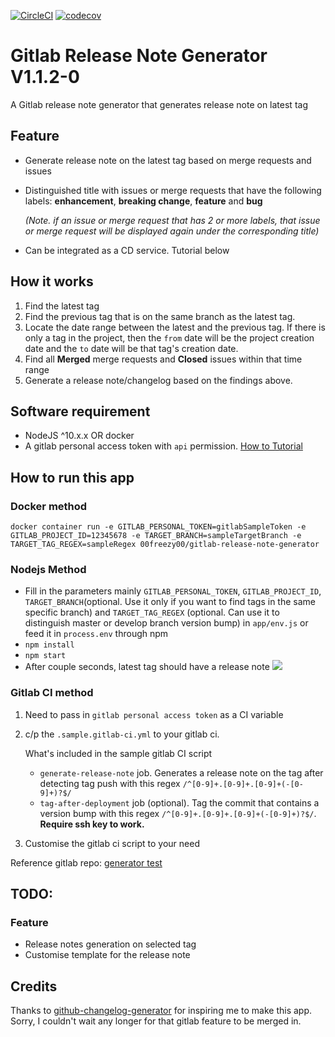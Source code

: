 [![CircleCI](https://circleci.com/gh/jk1z/gitlab-release-note-generator/tree/master.svg?style=svg)](https://circleci.com/gh/jk1z/gitlab-release-note-generator/tree/master)
[![codecov](https://codecov.io/gh/jk1z/gitlab-release-note-generator/branch/master/graph/badge.svg)](https://codecov.io/gh/jk1z/gitlab-release-note-generator)

# Gitlab Release Note Generator V1.1.2-0
A Gitlab release note generator that generates release note on latest tag

## Feature
-  Generate release note on the latest tag based on merge requests and issues
-  Distinguished title with issues or merge requests that have the following labels: **enhancement**, **breaking change**, **feature** and **bug**
   
   *(Note. if an issue or merge request that has 2 or more labels, that issue or merge request will be displayed again under the corresponding title)*
   
-  Can be integrated as a CD service. Tutorial below


## How it works
1. Find the latest tag
2. Find the previous tag that is on the same branch as the latest tag.
3. Locate the date range between the latest and the previous tag. If there is only a tag in the project, then the `from` date will be the project creation date and the `to` date will be that tag's creation date.
4. Find all **Merged** merge requests and **Closed** issues within that time range
5. Generate a release note/changelog based on the findings above.

## Software requirement
- NodeJS ^10.x.x OR docker
- A gitlab personal access token with `api` permission. [How to Tutorial](https://docs.gitlab.com/ee/user/profile/personal_access_tokens.html)

## How to run this app

### Docker method

```shell
docker container run -e GITLAB_PERSONAL_TOKEN=gitlabSampleToken -e GITLAB_PROJECT_ID=12345678 -e TARGET_BRANCH=sampleTargetBranch -e TARGET_TAG_REGEX=sampleRegex 00freezy00/gitlab-release-note-generator
```

### Nodejs Method
- Fill in the parameters mainly `GITLAB_PERSONAL_TOKEN`, `GITLAB_PROJECT_ID`, `TARGET_BRANCH`(optional. Use it only if you want to find tags in the same specific branch) and `TARGET_TAG_REGEX` (optional. Can use it to distinguish master or develop branch version bump) in `app/env.js` or feed it in `process.env` through npm
- `npm install`
- `npm start`
- After couple seconds, latest tag should have a release note
![](https://dl3.pushbulletusercontent.com/HIav5xaHjcerMtkHT3myQLnl5C9g1UP3/Screen%20Shot%202019-06-01%20at%204.27.18%20pm.png)

### Gitlab CI method
1. Need to pass in `gitlab personal access token` as a CI variable
2. c/p the `.sample.gitlab-ci.yml` to your gitlab ci.
   
   What's included in the sample gitlab CI script
   
   - `generate-release-note` job. Generates a release note on the tag after detecting tag push with this regex `/^[0-9]+.[0-9]+.[0-9]+(-[0-9]+)?$/`
   - `tag-after-deployment` job (optional). Tag the commit that contains a version bump with this regex `/^[0-9]+.[0-9]+.[0-9]+(-[0-9]+)?$/`. **Require ssh key to work.**
3. Customise the gitlab ci script to your need

Reference gitlab repo: [generator test](https://gitlab.com/jackzhang/generator-test)


## TODO:
### Feature
- Release notes generation on selected tag
- Customise template for the release note

## Credits
Thanks to [github-changelog-generator](https://github.com/github-changelog-generator/github-changelog-generator) for inspiring me to make this app. Sorry, I couldn't wait any longer for that gitlab feature to be merged in.
